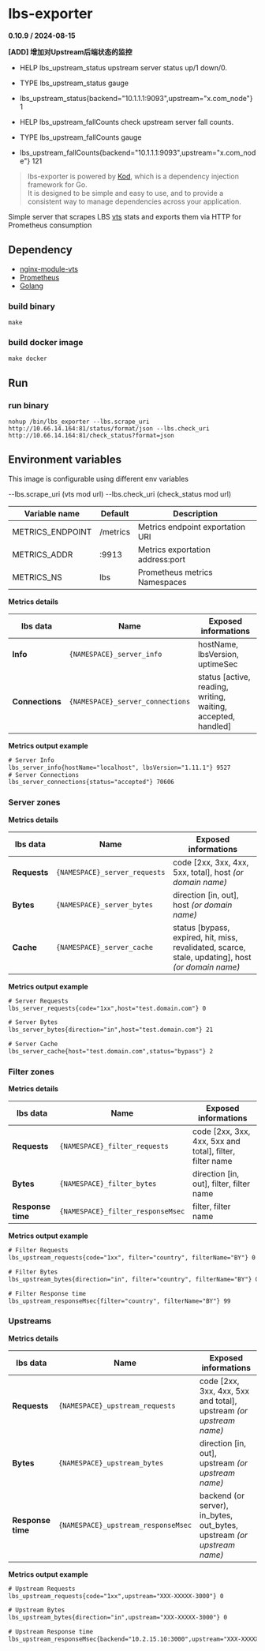 # lbs-exporter


**0.10.9 / 2024-08-15**

**[ADD] 增加对Upstream后端状态的监控**

- HELP lbs_upstream_status upstream server status up/1 down/0.
- TYPE lbs_upstream_status gauge
- lbs_upstream_status{backend="10.1.1.1:9093",upstream="x.com_node"} 1

- HELP lbs_upstream_fallCounts check upstream server fall counts.
- TYPE lbs_upstream_fallCounts gauge
- lbs_upstream_fallCounts{backend="10.1.1.1:9093",upstream="x.com_node"} 121


> lbs-exporter is powered by [Kod](https://github.com/go-kod/kod), which is a dependency injection framework for Go.  
> It is designed to be simple and easy to use, and to provide a consistent way to manage dependencies across your application.

Simple server that scrapes LBS [vts](https://github.com/vozlt/nginx-module-vts) stats and exports them via HTTP for Prometheus consumption

## Dependency

* [nginx-module-vts](https://github.com/vozlt/nginx-module-vts)
* [Prometheus](https://prometheus.io/)
* [Golang](https://golang.org/)


### build binary

``` shell
make
```

### build docker image
``` shell
make docker
```


## Run

### run binary
``` shell
nohup /bin/lbs_exporter --lbs.scrape_uri http://10.66.14.164:81/status/format/json --lbs.check_uri http://10.66.14.164:81/check_status?format=json
```


## Environment variables

This image is configurable using different env variables

--lbs.scrape_uri  (vts mod url)
--lbs.check_uri   (check_status mod url)

Variable name | Default     | Description
------------- | ----------- | --------------
METRICS_ENDPOINT | /metrics  | Metrics endpoint exportation URI
METRICS_ADDR | :9913 | Metrics exportation address:port
METRICS_NS | lbs | Prometheus metrics Namespaces


**Metrics details**

lbs   data         | Name                            | Exposed informations     
------------------ | ------------------------------- | ------------------------
 **Info**          | `{NAMESPACE}_server_info`       | hostName, lbsVersion, uptimeSec |
 **Connections**   | `{NAMESPACE}_server_connections`| status [active, reading, writing, waiting, accepted, handled]

**Metrics output example**

``` txt
# Server Info
lbs_server_info{hostName="localhost", lbsVersion="1.11.1"} 9527
# Server Connections
lbs_server_connections{status="accepted"} 70606
```

### Server zones

**Metrics details**

lbs   data         | Name                            | Exposed informations     
------------------ | ------------------------------- | ------------------------
 **Requests**      | `{NAMESPACE}_server_requests`    | code [2xx, 3xx, 4xx, 5xx, total], host _(or domain name)_
 **Bytes**         | `{NAMESPACE}_server_bytes`       | direction [in, out], host _(or domain name)_
 **Cache**         | `{NAMESPACE}_server_cache`       | status [bypass, expired, hit, miss, revalidated, scarce, stale, updating], host _(or domain name)_

**Metrics output example**

``` txt
# Server Requests
lbs_server_requests{code="1xx",host="test.domain.com"} 0

# Server Bytes
lbs_server_bytes{direction="in",host="test.domain.com"} 21

# Server Cache
lbs_server_cache{host="test.domain.com",status="bypass"} 2
```

### Filter zones

**Metrics details**

lbs   data         | Name                              | Exposed informations
------------------ | --------------------------------- | ------------------------
 **Requests**      | `{NAMESPACE}_filter_requests`     | code [2xx, 3xx, 4xx, 5xx and total], filter, filter name
 **Bytes**         | `{NAMESPACE}_filter_bytes`        | direction [in, out], filter, filter name
 **Response time** | `{NAMESPACE}_filter_responseMsec` | filter, filter name

**Metrics output example**

``` txt
# Filter Requests
lbs_upstream_requests{code="1xx", filter="country", filterName="BY"} 0

# Filter Bytes
lbs_upstream_bytes{direction="in", filter="country", filterName="BY"} 0

# Filter Response time
lbs_upstream_responseMsec{filter="country", filterName="BY"} 99
```


### Upstreams

**Metrics details**

lbs   data         | Name                                | Exposed informations
------------------ | ----------------------------------- | ------------------------
 **Requests**      | `{NAMESPACE}_upstream_requests`     | code [2xx, 3xx, 4xx, 5xx and total], upstream _(or upstream name)_
 **Bytes**         | `{NAMESPACE}_upstream_bytes`        | direction [in, out], upstream _(or upstream name)_
 **Response time** | `{NAMESPACE}_upstream_responseMsec` | backend (or server), in_bytes, out_bytes, upstream _(or upstream name)_

**Metrics output example**

``` txt
# Upstream Requests
lbs_upstream_requests{code="1xx",upstream="XXX-XXXXX-3000"} 0

# Upstream Bytes
lbs_upstream_bytes{direction="in",upstream="XXX-XXXXX-3000"} 0

# Upstream Response time
lbs_upstream_responseMsec{backend="10.2.15.10:3000",upstream="XXX-XXXXX-3000"} 99
```
